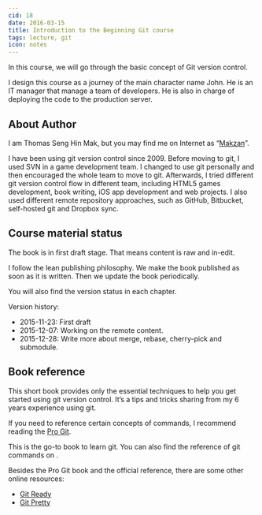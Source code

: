 ```yaml
---
cid: 18
date: 2016-03-15
title: Introduction to the Beginning Git course
tags: lecture, git
icon: notes
---
```


In this course, we will go through the basic concept of Git version control.

I design this course as a journey of the main character name John. He is an IT manager that manage a team of developers. He is also in charge of deploying the code to the production server.

## About Author

I am Thomas Seng Hin Mak, but you may find me on Internet as “[Makzan](https://makzan.net)”.

I have been using git version control since 2009. Before moving to git, I used SVN in a game development team. I changed to use git personally and then encouraged the whole team to move to git. Afterwards, I tried different git version control flow in different team, including HTML5 games development, book writing, iOS app development and web projects. I also used different remote repository approaches, such as GitHub, Bitbucket, self-hosted git and Dropbox sync.

## Course material status

The book is in first draft stage. That means content is raw and in-edit.

I follow the lean publishing philosophy. We make the book published as soon as it is written. Then we update the book periodically.

You will also find the version status in each chapter.

Version history:

- 2015-11-23: First draft
- 2015-12-07: Working on the remote content.
- 2015-12-28: Write more about merge, rebase, cherry-pick and submodule.

## Book reference

This short book provides only the essential techniques to help you get started using git version control. It’s a tips and tricks sharing from my 6 years experience using git.

If you need to reference certain concepts of commands, I recommend reading the [Pro Git](http://git-scm.com/docs).

This is the go-to book to learn git. You can also find the reference of git commands on .

Besides the Pro Git book and the official reference, there are some other online resources:

- [Git Ready](http://gitready.com/)
- [Git Pretty](http://justinhileman.info/article/git-pretty/)